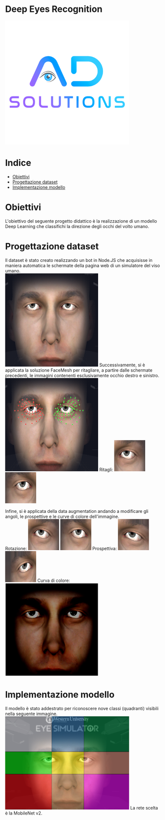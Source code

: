 # Deep Eyes Recognition
<img src="readme_materials/logo.png" width="400" height="400">

# Indice
- [Obiettivi](#obiettivi)
- [Progettazione dataset ](#progettazionedataset)
- [Implementazione modello](#implementazione)

# Obiettivi
L'obiettivo del seguente progetto didattico è la realizzazione di un modello Deep Learning che classifichi la direzione degli occhi del volto umano.

# Progettazione dataset
Il dataset è stato creato realizzando un bot in Node.JS che acquisisse in maniera automatica le schermate della pagina web di un simulatore del viso umano. <br/>
<img src="readme_materials/files/0.24_0.00.png" width="300" height="300">
Successivamente, si è applicata la soluzione FaceMesh per ritagliare, a partire dalle schermate precedenti, le immagini contenenti esclusivamente occhio destro e sinistro. <br/>
<img src="readme_materials/files/image_0 10.02.51.png" width="300" height="300">
Ritagli:
<img src="readme_materials/files/cropped_left_0.png" width="100" height="100">
<img src="readme_materials/files/cropped_right_0.png" width="100" height="100">

Infine, si è applicata della data augmentation andando a modificare gli angoli, le prospettive e le curve di colore dell'immagine. <br/>
Rotazione:
<img src="readme_materials/files/rotated_left_eye_0_angle_-5.png" width="100" height="100">
<img src="readme_materials/files/rotated_right_eye_0_angle_-5.png" width="100" height="100">
Prospettiva:
<img src="readme_materials/files/perspective_left_eye_0_delta_30.png" width="100" height="100">
<img src="readme_materials/files/perspective_right_eye_0_delta_30.png" width="100" height="100">
Curva di colore:
<img src="readme_materials/files/color.png" width="300" height="300">

# Implementazione modello
Il modello è stato addestrato per riconoscere nove classi (quadranti) visibili nella seguente immagine.
<img src="readme_materials/map.png" width="400" height="300">
La rete scelta è la MobileNet v2.